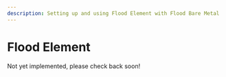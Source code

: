 ```yaml
---
description: Setting up and using Flood Element with Flood Bare Metal
---
```


# Flood Element

Not yet implemented, please check back soon!

